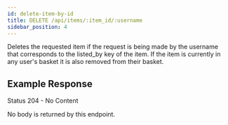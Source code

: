 ```yaml
---
id: delete-item-by-id
title: DELETE /api/items/:item_id/:username
sidebar_position: 4
---
```


Deletes the requested item if the request is being made by the username that corresponds to the listed_by key of the item. If the item is currently in any user's basket it is also removed from their basket.

## Example Response

Status 204 - No Content

No body is returned by this endpoint.
